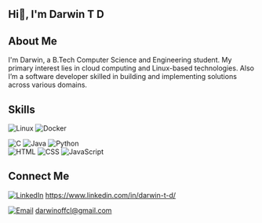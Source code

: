 ## Hi👋, I'm Darwin T D 

## About Me
I'm Darwin, a B.Tech Computer Science and Engineering student. My primary interest lies in cloud computing and Linux-based technologies. Also I’m a software developer skilled in building and implementing solutions across various domains.

## Skills
![Linux](https://img.shields.io/badge/-Linux-FCC624?style=for-the-badge&logo=linux&logoColor=black)  ![Docker](https://img.shields.io/badge/-Docker-2496ED?style=for-the-badge&logo=docker&logoColor=white)

![C](https://img.shields.io/badge/-C-00599C?style=for-the-badge&logo=c&logoColor=white)  ![Java](https://img.shields.io/badge/-Java-007396?style=for-the-badge&logo=java&logoColor=white)  ![Python](https://img.shields.io/badge/-Python-3776AB?style=for-the-badge&logo=python&logoColor=white)  
![HTML](https://img.shields.io/badge/-HTML-E34F26?style=for-the-badge&logo=html5&logoColor=white) ![CSS](https://img.shields.io/badge/-CSS-1572B6?style=for-the-badge&logo=css3&logoColor=white) ![JavaScript](https://img.shields.io/badge/-JavaScript-F7DF1E?style=for-the-badge&logo=javascript&logoColor=black)





## Connect Me
[![LinkedIn](https://img.shields.io/badge/-LinkedIn-0A66C2?style=for-the-badge&logo=linkedin&logoColor=white)](https://linkedin.com/in/YourProfile)    https://www.linkedin.com/in/darwin-t-d/

[![Email](https://img.shields.io/badge/-Email-D14836?style=for-the-badge&logo=gmail&logoColor=white)](mailto:your.email@gmail.com)    darwinoffcl@gmail.com

